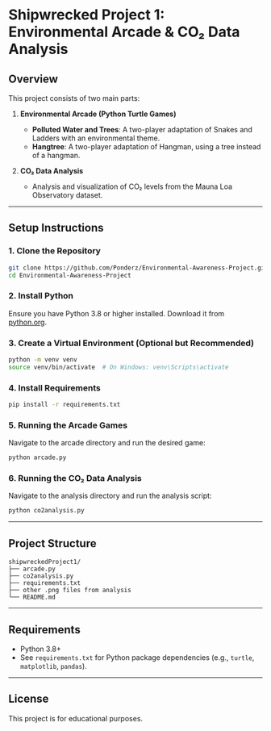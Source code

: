 # Shipwrecked Project 1: Environmental Arcade & CO₂ Data Analysis

## Overview

This project consists of two main parts:

1. **Environmental Arcade (Python Turtle Games)**
    - **Polluted Water and Trees**: A two-player adaptation of Snakes and Ladders with an environmental theme.
    - **Hangtree**: A two-player adaptation of Hangman, using a tree instead of a hangman.

2. **CO₂ Data Analysis**
    - Analysis and visualization of CO₂ levels from the Mauna Loa Observatory dataset.

---

## Setup Instructions

### 1. Clone the Repository

```bash
git clone https://github.com/Ponderz/Environmental-Awareness-Project.git
cd Environmental-Awareness-Project
```

### 2. Install Python

Ensure you have Python 3.8 or higher installed. Download it from [python.org](https://www.python.org/downloads/).

### 3. Create a Virtual Environment (Optional but Recommended)

```bash
python -m venv venv
source venv/bin/activate  # On Windows: venv\Scripts\activate
```

### 4. Install Requirements

```bash
pip install -r requirements.txt
```

### 5. Running the Arcade Games

Navigate to the arcade directory and run the desired game:

```bash
python arcade.py
```

### 6. Running the CO₂ Data Analysis

Navigate to the analysis directory and run the analysis script:

```bash
python co2analysis.py
```

---

## Project Structure

```
shipwreckedProject1/
├── arcade.py
├── co2analysis.py
├── requirements.txt
├── other .png files from analysis
└── README.md
```

---

## Requirements

- Python 3.8+
- See `requirements.txt` for Python package dependencies (e.g., `turtle`, `matplotlib`, `pandas`).

---

## License

This project is for educational purposes.
